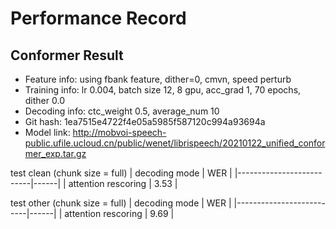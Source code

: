 # Performance Record

## Conformer Result

* Feature info: using fbank feature, dither=0, cmvn, speed perturb
* Training info: lr 0.004, batch size 12, 8 gpu, acc_grad 1, 70 epochs, dither 0.0
* Decoding info: ctc_weight 0.5, average_num 10
* Git hash: 1ea7515e4722f4e05a5985f587120c994a93694a
* Model link: http://mobvoi-speech-public.ufile.ucloud.cn/public/wenet/librispeech/20210122_unified_conformer_exp.tar.gz

test clean (chunk size = full)
| decoding mode            | WER  |
|--------------------------|------|
| attention rescoring      | 3.53 |

test other (chunk size = full)
| decoding mode            | WER  |
|--------------------------|------|
| attention rescoring      | 9.69 |
